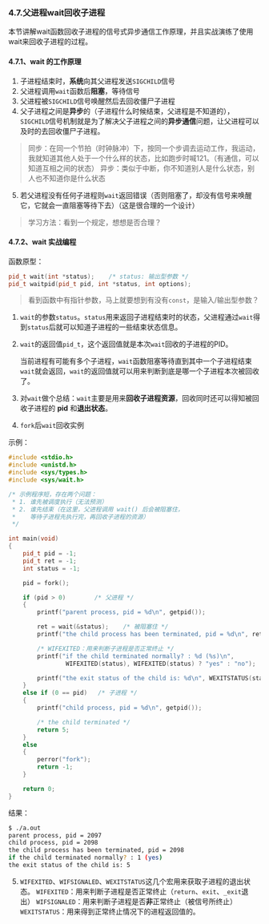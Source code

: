 ### 4.7.父进程wait回收子进程
本节讲解wait函数回收子进程的信号式异步通信工作原理，并且实战演练了使用wait来回收子进程的过程。

#### 4.7.1、wait 的工作原理
1. 子进程结束时，**系统**向其父进程发送`SIGCHILD`信号
2. 父进程调用`wait`函数后**阻塞**，等待信号
3. 父进程被`SIGCHILD`信号唤醒然后去回收僵尸子进程
4. 父子进程之间是**异步**的（子进程什么时候结束，父进程是不知道的），`SIGCHILD`信号机制就是为了解决父子进程之间的**异步通信**问题，让父进程可以及时的去回收僵尸子进程。
> 同步：在同一个节拍（时钟脉冲）下，按同一个步调去运动工作，我运动，我就知道其他人处于一个什么样的状态，比如跑步时喊121。（有通信，可以知道互相之间的状态）
> 异步：类似于中断，你不知道别人是什么状态，别人也不知道你是什么状态

5. 若父进程没有任何子进程则`wait`返回错误（否则阻塞了，却没有信号来唤醒它，它就会一直阻塞等待下去）（这是很合理的一个设计）
> 学习方法：看到一个规定，想想是否合理？

#### 4.7.2、wait 实战编程

函数原型：
```c++
pid_t wait(int *status);	/* status: 输出型参数 */
pid_t waitpid(pid_t pid, int *status, int options);
```
> 看到函数中有指针参数，马上就要想到有没有`const`，是输入/输出型参数？

1. `wait`的参数`status`。`status`用来返回子进程结束时的状态，父进程通过`wait`得到`status`后就可以知道子进程的一些结束状态信息。
2. `wait`的返回值`pid_t`，这个返回值就是本次`wait`回收的子进程的PID。

	当前进程有可能有多个子进程，`wait`函数阻塞等待直到其中一个子进程结束`wait`就会返回，`wait`的返回值就可以用来判断到底是哪一个子进程本次被回收了。

3. 对`wait`做个总结：`wait`主要是用来**回收子进程资源**，回收同时还可以得知被回收子进程的 **pid** 和**退出状态**。

4. `fork`后`wait`回收实例

示例：
```c++
#include <stdio.h>
#include <unistd.h>
#include <sys/types.h>
#include <sys/wait.h>

/* 示例程序短，存在两个问题：
 * 1. 谁先被调度执行（无法预测）
 * 2. 谁先结束（在这里，父进程调用 wait() 后会被阻塞住，
 *    等待子进程先执行完，再回收子进程的资源）
 */

int main(void)
{
    pid_t pid = -1;
    pid_t ret = -1;
    int status = -1;

    pid = fork();

    if (pid > 0)        /* 父进程 */
    {
        printf("parent process, pid = %d\n", getpid());

        ret = wait(&status);    /* 被阻塞住 */
        printf("the child process has been terminated, pid = %d\n", ret);

        /* WIFEXITED：用来判断子进程是否正常终止 */
        printf("if the child terminated normally? : %d (%s)\n",
                WIFEXITED(status), WIFEXITED(status) ? "yes" : "no");

        printf("the exit status of the child is: %d\n", WEXITSTATUS(status));
    }
    else if (0 == pid)   /* 子进程 */
    {
        printf("child process, pid = %d\n", getpid());

        /* the child terminated */
        return 5;
    }
    else
    {
        perror("fork");
        return -1;
    }

    return 0;
}
```
结果：
```bash
$ ./a.out
parent process, pid = 2097
child process, pid = 2098
the child process has been terminated, pid = 2098
if the child terminated normally? : 1 (yes)
the exit status of the child is: 5
```

5. `WIFEXITED`、`WIFSIGNALED`、`WEXITSTATUS`这几个宏用来获取子进程的退出状态。
`WIFEXITED`：用来判断子进程是否正常终止（`return`、`exit`、`_exit`退出）
`WIFSIGNALED`：用来判断子进程是否**非**正常终止（被信号所终止）
`WEXITSTATUS`：用来得到正常终止情况下的进程返回值的。

